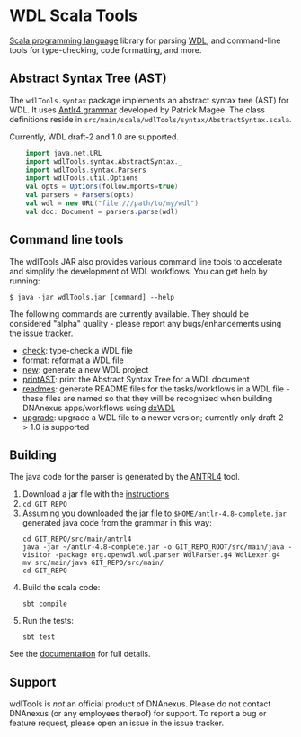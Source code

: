 # WDL Scala Tools

[Scala programming language](https://www.scala-lang.org) library for parsing [WDL](https://openwdl.org), and command-line tools for type-checking, code formatting, and more.

## Abstract Syntax Tree (AST)

The `wdlTools.syntax` package implements an abstract syntax tree (AST) for WDL. It uses [Antlr4 grammar](https://github.com/patmagee/wdl/tree/grammar-remake) developed by Patrick Magee. The class definitions reside in `src/main/scala/wdlTools/syntax/AbstractSyntax.scala`.

Currently, WDL draft-2 and 1.0 are supported.

```scala
    import java.net.URL
    import wdlTools.syntax.AbstractSyntax._
    import wdlTools.syntax.Parsers
    import wdlTools.util.Options
    val opts = Options(followImports=true)
    val parsers = Parsers(opts)
    val wdl = new URL("file:///path/to/my/wdl")
    val doc: Document = parsers.parse(wdl)
```

## Command line tools

The wdlTools JAR also provides various command line tools to accelerate and simplify the development of WDL workflows. You can get help by running:

```commandline
$ java -jar wdlTools.jar [command] --help
```

The following commands are currently available. They should be considered "alpha" quality - please report any bugs/enhancements using the [issue tracker](https://github.com/dnanexus-rnd/wdlTools/issues).

* [check](doc/Commands/Check.md): type-check a WDL file
* [format](doc/Commands/Format.md): reformat a WDL file
* [new](doc/Commands/New.md): generate a new WDL project
* [printAST](doc/Commands/PrintAST.md): print the Abstract Syntax Tree for a WDL document
* [readmes](doc/Commands/Readmes.md): generate README files for the tasks/workflows in a WDL file - these files are named so that they will be recognized when building DNAnexus apps/workflows using [dxWDL](https://github.com/dnanexus/dxWDL)
* [upgrade](doc/Commands/Upgrade.md): upgrade a WDL file to a newer version; currently only draft-2 -> 1.0 is supported

## Building

The java code for the parser is generated by the [ANTRL4](https://www.antlr.org) tool.

1. Download a jar file with the [instructions](https://www.antlr.org/download.html)
2. `cd GIT_REPO`
3. Assuming you downloaded the jar file to `$HOME/antlr-4.8-complete.jar` generated java code from the grammar in this way:
    ```
    cd GIT_REPO/src/main/antrl4
    java -jar ~/antlr-4.8-complete.jar -o GIT_REPO_ROOT/src/main/java -visitor -package org.openwdl.wdl.parser WdlParser.g4 WdlLexer.g4
    mv src/main/java GIT_REPO/src/main/
    cd GIT_REPO
    ```
4. Build the scala code:
    ```
    sbt compile
    ```
5. Run the tests:
    ```
    sbt test
    ```

See the [documentation](doc/Developing.md) for full details.

## Support

wdlTools is _not_ an official product of DNAnexus. Please do not contact DNAnexus (or any employees thereof) for support. To report a bug or feature request, please open an issue in the issue tracker.